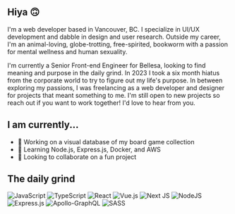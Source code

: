 ## Hiya 🙃

I'm a web developer based in Vancouver, BC. I specialize in UI/UX development and dabble in design and user research. Outside my career, I'm an animal-loving, globe-trotting, free-spirited, bookworm with a passion for mental wellness and human sexuality.

I'm currently a Senior Front-end Engineer for Bellesa, looking to find meaning and purpose in the daily grind. In 2023 I took a six month hiatus from the corporate world to try to figure out my life's purpose. In between exploring my passions, I was freelancing as a web developer and designer for projects that meant something to me. I'm still open to new projects so reach out if you want to work together! I'd love to hear from you.

## I am currently...

- 🔭 Working on a visual database of my board game collection
- 🌱 Learning Node.js, Express.js, Docker, and AWS 
- 👯 Looking to collaborate on a fun project

## The daily grind

![JavaScript](https://img.shields.io/badge/javascript-%23323330.svg?style=for-the-badge&logo=javascript&logoColor=%23F7DF1E)
![TypeScript](https://img.shields.io/badge/typescript-%23007ACC.svg?style=for-the-badge&logo=typescript&logoColor=white)
![React](https://img.shields.io/badge/react-%2320232a.svg?style=for-the-badge&logo=react&logoColor=%2361DAFB)
![Vue.js](https://img.shields.io/badge/vuejs-%2335495e.svg?style=for-the-badge&logo=vuedotjs&logoColor=%234FC08D)
![Next JS](https://img.shields.io/badge/Next-black?style=for-the-badge&logo=next.js&logoColor=white)
![NodeJS](https://img.shields.io/badge/node.js-6DA55F?style=for-the-badge&logo=node.js&logoColor=white)
![Express.js](https://img.shields.io/badge/express.js-%23404d59.svg?style=for-the-badge&logo=express&logoColor=%2361DAFB)
![Apollo-GraphQL](https://img.shields.io/badge/-ApolloGraphQL-311C87?style=for-the-badge&logo=apollo-graphql)
![SASS](https://img.shields.io/badge/SASS-hotpink.svg?style=for-the-badge&logo=SASS&logoColor=white)

<!--
**michellekaye/michellekaye** is a ✨ _special_ ✨ repository because its `README.md` (this file) appears on your GitHub profile.

Here are some ideas to get you started:

- 🔭 I’m currently working on ...
- 🌱 I’m currently learning ...
- 👯 I’m looking to collaborate on ...
- 🤔 I’m looking for help with ...
- 💬 Ask me about ...
- 📫 How to reach me: ...
- 😄 Pronouns: ...
- ⚡ Fun fact: ...
-->
